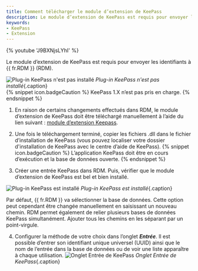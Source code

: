 ```yaml
---
title: Comment télécharger le module d’extension de KeePass
description: Le module d’extension de KeePass est requis pour envoyer les identifiants à Remote Desktop Manager.
keywords:
- KeePass
- Extension
---
```


{% youtube 'J9BXNjsLYhI' %}

Le module d’extension de KeePass est requis pour envoyer les identifiants à {{ fr.RDM }} (RDM). 

![Plug-in KeePass n'est pas installé](/img/fr/kb/KB4016.png) 
*Plug-in KeePass n'est pas installé*{.caption}  
{% snippet icon.badgeCaution %} 
KeePass 1.X n’est pas pris en charge. 
{% endsnippet %}
 
1. En raison de certains changements effectués dans RDM, le module d’extension de KeePass doit être téléchargé manuellement à l’aide du lien suivant : [module d’extension Keepass](https://devolutions.net/download/Devolutions.RemoteDesktopManager.KeePassPlugin.2.1.2.0.zip). 
1. Une fois le téléchargement terminé, copier les fichiers .dll dans le fichier d’installation de KeePass (vous pouvez localiser votre dossier d'installation de KeePass avec le centre d’aide de KeePass). 
{% snippet icon.badgeCaution %} 
L’application KeePass doit être en cours d’exécution et la base de données ouverte. 
{% endsnippet %}
 
3. Créer une entrée KeePass dans RDM. Puis, vérifier que le module d’extension de KeePass est bel et bien installé. 

![Plug-in KeePass est installé](/img/fr/kb/KB4017.png) 
*Plug-in KeePass est installé*{.caption}  

Par défaut, {{ fr.RDM }} va sélectionner la base de données. Cette option peut cependant être changée manuellement en saisissant un nouveau chemin. RDM permet également de relier plusieurs bases de données KeePass simultanément. Ajouter tous les chemins en les séparant par un point-virgule. 

4. Configurer la méthode de votre choix dans l’onglet ***Entrée***. Il est possible d’entrer son identifiant unique universel (UUID) ainsi que le nom de l’entrée dans la base de données ou de voir une liste apparaître à chaque utilisation. 
![Onglet Entrée de KeePass](/img/fr/kb/KB4018.png) 
*Onglet Entrée de KeePass*{.caption}  

